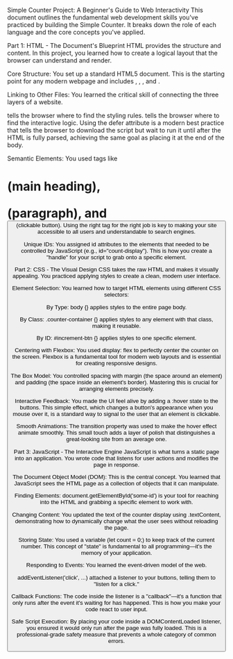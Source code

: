 Simple Counter Project: A Beginner's Guide to Web Interactivity
This document outlines the fundamental web development skills you've practiced by building the Simple Counter. It breaks down the role of each language and the core concepts you've applied.

Part 1: HTML - The Document's Blueprint
HTML provides the structure and content. In this project, you learned how to create a logical layout that the browser can understand and render.

Core Structure: You set up a standard HTML5 document. This is the starting point for any modern webpage and includes <!DOCTYPE html>, <html>, <head>, and <body>.

Linking to Other Files: You learned the critical skill of connecting the three layers of a website.

<link rel="stylesheet" href="styles.css"> tells the browser where to find the styling rules.

<script src="script.js" defer></script> tells the browser where to find the interactive logic. Using the defer attribute is a modern best practice that tells the browser to download the script but wait to run it until after the HTML is fully parsed, achieving the same goal as placing it at the end of the body.

Semantic Elements: You used tags like <h1> (main heading), <p> (paragraph), and <button> (clickable button). Using the right tag for the right job is key to making your site accessible to all users and understandable to search engines.

Unique IDs: You assigned id attributes to the elements that needed to be controlled by JavaScript (e.g., id="count-display"). This is how you create a "handle" for your script to grab onto a specific element.

Part 2: CSS - The Visual Design
CSS takes the raw HTML and makes it visually appealing. You practiced applying styles to create a clean, modern user interface.

Element Selection: You learned how to target HTML elements using different CSS selectors:

By Type: body {} applies styles to the entire page body.

By Class: .counter-container {} applies styles to any element with that class, making it reusable.

By ID: #increment-btn {} applies styles to one specific element.

Centering with Flexbox: You used display: flex to perfectly center the counter on the screen. Flexbox is a fundamental tool for modern web layouts and is essential for creating responsive designs.

The Box Model: You controlled spacing with margin (the space around an element) and padding (the space inside an element's border). Mastering this is crucial for arranging elements precisely.

Interactive Feedback: You made the UI feel alive by adding a :hover state to the buttons. This simple effect, which changes a button's appearance when you mouse over it, is a standard way to signal to the user that an element is clickable.

Smooth Animations: The transition property was used to make the hover effect animate smoothly. This small touch adds a layer of polish that distinguishes a great-looking site from an average one.

Part 3: JavaScript - The Interactive Engine
JavaScript is what turns a static page into an application. You wrote code that listens for user actions and modifies the page in response.

The Document Object Model (DOM): This is the central concept. You learned that JavaScript sees the HTML page as a collection of objects that it can manipulate.

Finding Elements: document.getElementById('some-id') is your tool for reaching into the HTML and grabbing a specific element to work with.

Changing Content: You updated the text of the counter display using .textContent, demonstrating how to dynamically change what the user sees without reloading the page.

Storing State: You used a variable (let count = 0;) to keep track of the current number. This concept of "state" is fundamental to all programming—it's the memory of your application.

Responding to Events: You learned the event-driven model of the web.

addEventListener('click', ...) attached a listener to your buttons, telling them to "listen for a click."

Callback Functions: The code inside the listener is a "callback"—it's a function that only runs after the event it's waiting for has happened. This is how you make your code react to user input.

Safe Script Execution: By placing your code inside a DOMContentLoaded listener, you ensured it would only run after the page was fully loaded. This is a professional-grade safety measure that prevents a whole category of common errors.